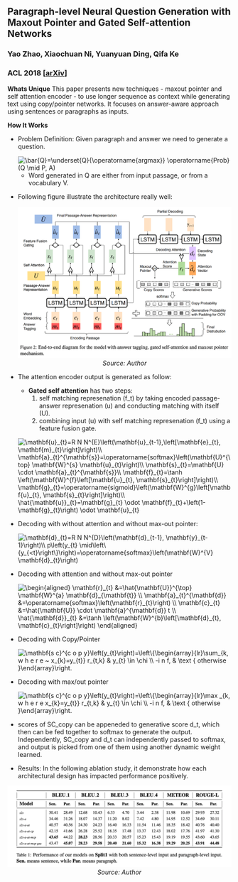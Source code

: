 ## Paragraph-level Neural Question Generation with Maxout Pointer and Gated Self-attention Networks
###  Yao Zhao, Xiaochuan Ni, Yuanyuan Ding, Qifa Ke
### ACL 2018 [[arXiv](https://www.aclweb.org/anthology/D18-1424.pdf)]

**Whats Unique**
This paper presents new techniques - maxout pointer and self attention encoder - to use longer sequence as context while generating text using copy/pointer networks. It focuses on answer-aware approach using sentences or paragraphs as inputs.

**How It Works**
* Problem Definition: Given paragraph and answer we need to generate a question. 

    <img src="https://i.upmath.me/svg/%5Cbar%7BQ%7D%3D%5Cunderset%7BQ%7D%7B%5Coperatorname%7Bargmax%7D%7D%20%5Coperatorname%7BProb%7D(Q%20%5Cmid%20P%2C%20A)" alt="\bar{Q}=\underset{Q}{\operatorname{argmax}} \operatorname{Prob}(Q \mid P, A)" />

    * Word generated in Q are either from input passage, or from a vocabulary V.

* Following figure illustrate the architecture really well:
    <p align="center">
        <img width=600 src="images/QG_maxout_architecture.png">
        <em>Source: Author</em>
        </p> 

* The attention encoder output is generated as follow:
    * **Gated self attention** has two steps:
        1.  self matching represenation (f_t) by taking encoded passage-answer represenation (u) and conducting matching with itself (U).
        2. combining input (u) with self matching represenation (f_t) using a feature fusion gate.

    <img src="https://i.upmath.me/svg/%5Cmathbf%7Bu%7D_%7Bt%7D%3DR%20N%20N%5E%7BE%7D%5Cleft(%5Cmathbf%7Bu%7D_%7Bt-1%7D%2C%5Cleft%5B%5Cmathbf%7Be%7D_%7Bt%7D%2C%20%5Cmathbf%7Bm%7D_%7Bt%7D%5Cright%5D%5Cright)%5C%5C%0A%5Cmathbf%7Ba%7D_%7Bt%7D%5E%7B%5Cmathbf%7Bs%7D%7D%3D%5Coperatorname%7Bsoftmax%7D%5Cleft(%5Cmathbf%7BU%7D%5E%7B%5Ctop%7D%20%5Cmathbf%7BW%7D%5E%7Bs%7D%20%5Cmathbf%7Bu%7D_%7Bt%7D%5Cright)%5C%5C%0A%5Cmathbf%7Bs%7D_%7Bt%7D%3D%5Cmathbf%7BU%7D%20%5Ccdot%20%5Cmathbf%7Ba%7D_%7Bt%7D%5E%7B%5Cmathbf%7Bs%7D%7D%5C%5C%0A%5Cmathbf%7Bf%7D_%7Bt%7D%3D%5Ctanh%20%5Cleft(%5Cmathbf%7BW%7D%5E%7Bf%7D%5Cleft%5B%5Cmathbf%7Bu%7D_%7Bt%7D%2C%20%5Cmathbf%7Bs%7D_%7Bt%7D%5Cright%5D%5Cright)%5C%5C%0A%5Cmathbf%7Bg%7D_%7Bt%7D%3D%5Coperatorname%7Bsigmoid%7D%5Cleft(%5Cmathbf%7BW%7D%5E%7Bg%7D%5Cleft%5B%5Cmathbf%7Bu%7D_%7Bt%7D%2C%20%5Cmathbf%7Bs%7D_%7Bt%7D%5Cright%5D%5Cright)%5C%5C%0A%5Chat%7B%5Cmathbf%7Bu%7D%7D_%7Bt%7D%3D%5Cmathbf%7Bg%7D_%7Bt%7D%20%5Codot%20%5Cmathbf%7Bf%7D_%7Bt%7D%2B%5Cleft(1-%5Cmathbf%7Bg%7D_%7Bt%7D%5Cright)%20%5Codot%20%5Cmathbf%7Bu%7D_%7Bt%7D" alt="\mathbf{u}_{t}=R N N^{E}\left(\mathbf{u}_{t-1},\left[\mathbf{e}_{t}, \mathbf{m}_{t}\right]\right)\\
\mathbf{a}_{t}^{\mathbf{s}}=\operatorname{softmax}\left(\mathbf{U}^{\top} \mathbf{W}^{s} \mathbf{u}_{t}\right)\\
\mathbf{s}_{t}=\mathbf{U} \cdot \mathbf{a}_{t}^{\mathbf{s}}\\
\mathbf{f}_{t}=\tanh \left(\mathbf{W}^{f}\left[\mathbf{u}_{t}, \mathbf{s}_{t}\right]\right)\\
\mathbf{g}_{t}=\operatorname{sigmoid}\left(\mathbf{W}^{g}\left[\mathbf{u}_{t}, \mathbf{s}_{t}\right]\right)\\
\hat{\mathbf{u}}_{t}=\mathbf{g}_{t} \odot \mathbf{f}_{t}+\left(1-\mathbf{g}_{t}\right) \odot \mathbf{u}_{t}" />

* Decoding with without attention and without max-out pointer:

    <img src="https://i.upmath.me/svg/%5Cmathbf%7Bd%7D_%7Bt%7D%3DR%20N%20N%5E%7BD%7D%5Cleft(%5Cmathbf%7Bd%7D_%7Bt-1%7D%2C%20%5Cmathbf%7By%7D_%7Bt-1%7D%5Cright)%5C%5C%0Ap%5Cleft(y_%7Bt%7D%20%5Cmid%5Cleft%5C%7By_%7B%3Ct%7D%5Cright%5C%7D%5Cright)%3D%5Coperatorname%7Bsoftmax%7D%5Cleft(%5Cmathbf%7BW%7D%5E%7BV%7D%20%5Cmathbf%7Bd%7D_%7Bt%7D%5Cright)" alt="\mathbf{d}_{t}=R N N^{D}\left(\mathbf{d}_{t-1}, \mathbf{y}_{t-1}\right)\\
p\left(y_{t} \mid\left\{y_{&lt;t}\right\}\right)=\operatorname{softmax}\left(\mathbf{W}^{V} \mathbf{d}_{t}\right)" />

* Decoding with attention and without max-out pointer

    <img src="https://i.upmath.me/svg/%5Cbegin%7Baligned%7D%20%5Cmathbf%7Br%7D_%7Bt%7D%20%26%3D%5Chat%7B%5Cmathbf%7BU%7D%7D%5E%7B%5Ctop%7D%20%5Cmathbf%7BW%7D%5E%7Ba%7D%20%5Cmathbf%7Bd%7D_%7B%5Cmathbf%7Bt%7D%7D%20%5C%5C%20%5Cmathbf%7Ba%7D_%7Bt%7D%5E%7B%5Cmathbf%7Bd%7D%7D%20%26%3D%5Coperatorname%7Bsoftmax%7D%5Cleft(%5Cmathbf%7Br%7D_%7Bt%7D%5Cright)%20%5C%5C%20%5Cmathbf%7Bc%7D_%7Bt%7D%20%26%3D%5Chat%7B%5Cmathbf%7BU%7D%7D%20%5Ccdot%20%5Cmathbf%7Ba%7D%5E%7B%5Cmathbf%7Bd%7D%7D%20t%20%5C%5C%20%5Chat%7B%5Cmathbf%7Bd%7D%7D_%7Bt%7D%20%26%3D%5Ctanh%20%5Cleft(%5Cmathbf%7BW%7D%5E%7Bb%7D%5Cleft%5B%5Cmathbf%7Bd%7D_%7Bt%7D%2C%20%5Cmathbf%7Bc%7D_%7Bt%7D%5Cright%5D%5Cright)%20%5Cend%7Baligned%7D" alt="\begin{aligned} \mathbf{r}_{t} &amp;=\hat{\mathbf{U}}^{\top} \mathbf{W}^{a} \mathbf{d}_{\mathbf{t}} \\ \mathbf{a}_{t}^{\mathbf{d}} &amp;=\operatorname{softmax}\left(\mathbf{r}_{t}\right) \\ \mathbf{c}_{t} &amp;=\hat{\mathbf{U}} \cdot \mathbf{a}^{\mathbf{d}} t \\ \hat{\mathbf{d}}_{t} &amp;=\tanh \left(\mathbf{W}^{b}\left[\mathbf{d}_{t}, \mathbf{c}_{t}\right]\right) \end{aligned}" />

* Decoding with Copy/Pointer

    <img src="https://i.upmath.me/svg/%5Cmathbf%7Bs%20c%7D%5E%7Bc%20o%20p%20y%7D%5Cleft(y_%7Bt%7D%5Cright)%3D%5Cleft%5C%7B%5Cbegin%7Barray%7D%7Blr%7D%5Csum_%7Bk%2C%20w%20h%20e%20r%20e%20~%20x_%7Bk%7D%3Dy_%7Bt%7D%7D%20r_%7Bt%2Ck%7D%20%26%20y_%7Bt%7D%20%5Cin%20%5Cchi%20%5C%5C%20-i%20n%20f%2C%20%26%20%5Ctext%20%7B%20otherwise%20%7D%5Cend%7Barray%7D%5Cright." alt="\mathbf{s c}^{c o p y}\left(y_{t}\right)=\left\{\begin{array}{lr}\sum_{k, w h e r e ~ x_{k}=y_{t}} r_{t,k} &amp; y_{t} \in \chi \\ -i n f, &amp; \text { otherwise }\end{array}\right." />

* Decoding with max/out pointer

    <img src="https://i.upmath.me/svg/%5Cmathbf%7Bs%20c%7D%5E%7Bc%20o%20p%20y%7D%5Cleft(y_%7Bt%7D%5Cright)%3D%5Cleft%5C%7B%5Cbegin%7Barray%7D%7Blr%7D%5Cmax%20_%7Bk%2C%20w%20h%20e%20r%20e%20x_%7Bk%7D%3Dy_%7Bt%7D%7D%20r_%7Bt%2Ck%7D%20%26%20y_%7Bt%7D%20%5Cin%20%5Cchi%20%5C%5C%20-i%20n%20f%2C%20%26%20%5Ctext%20%7B%20otherwise%20%7D%5Cend%7Barray%7D%5Cright." alt="\mathbf{s c}^{c o p y}\left(y_{t}\right)=\left\{\begin{array}{lr}\max _{k, w h e r e x_{k}=y_{t}} r_{t,k} &amp; y_{t} \in \chi \\ -i n f, &amp; \text { otherwise }\end{array}\right." />

* scores of SC_copy can be appeneded to generative score d_t, which then can be fed together to softmax to generate the output. Independently, SC_copy and d_t can independently passed to softmax, and output is picked from one of them using another dynamic weight learned.

* Results: In the following ablation study, it demonstrate how each architectural design has impacted performance positively.

<p align="center">
    <img width=600 src="images/QG_maxout_ablation.png">
    <em>Source: Author</em>
    </p>









